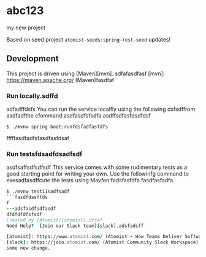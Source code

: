 # abc123
my new project

Based on seed project `atomist-seeds:spring-rest-seed`
updates!
## Development

This project is driven using [Maven][mvn].
sdfafasdfasf
[mvn]: https://maven.apache.org/ (Maven)fasdfaf

### Run locally.sdffd
adfadffdsfs
You can run the service localfly using the following dsfsdffrom asdfadfthe cfommand:asdfasdfsfsdfa
asdffsdfasfdsdfdsf
```ffsdfasdf
$ ./mvnw spring-boot:runfdsfadfasfdfs
```
fffffasdfadfsfasdfasfdsaf
### Run testsfdsadfdsadfsdf
asdfsaffsdfsdfsdf
This service comes with some rudimentary tests as a good starting
point for writing your own.  Use the followinfg command to exesadfasdffcute the
tests using Mavfen:fadsfasfdfa
fasdfasfadfa
```f
$ ./mvnw test11sadfsadf
```fasdfdasffds
f
---adsfasdfsdfasdf
dfdfdfdfsfsdf
Created by [Atomist][atomist].dfsaf
Need Help?  [Join our Slack team][slack].adsfadsff

[atomist]: https://www.atomist.com/ (Atomist - How Teams Deliver Software)
[slack]: https://join.atomist.com/ (Atomist Community Slack Workspace)
some new change.
